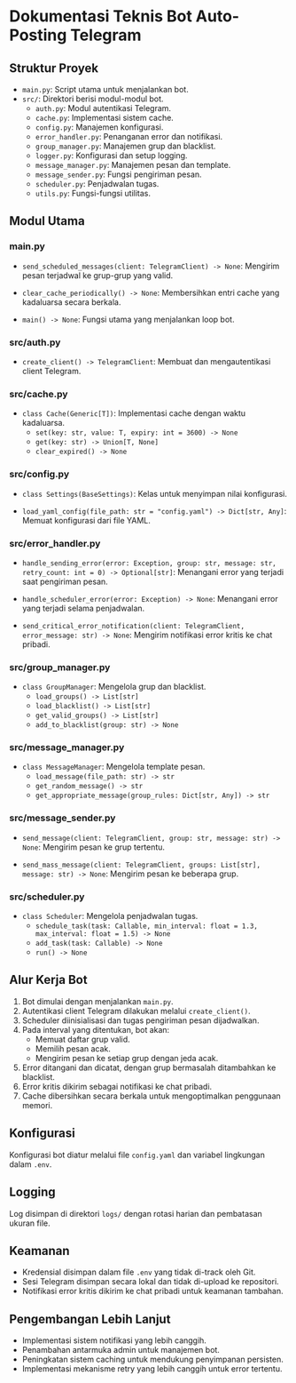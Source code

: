 # Dokumentasi Teknis Bot Auto-Posting Telegram

## Struktur Proyek

- `main.py`: Script utama untuk menjalankan bot.
- `src/`: Direktori berisi modul-modul bot.
  - `auth.py`: Modul autentikasi Telegram.
  - `cache.py`: Implementasi sistem cache.
  - `config.py`: Manajemen konfigurasi.
  - `error_handler.py`: Penanganan error dan notifikasi.
  - `group_manager.py`: Manajemen grup dan blacklist.
  - `logger.py`: Konfigurasi dan setup logging.
  - `message_manager.py`: Manajemen pesan dan template.
  - `message_sender.py`: Fungsi pengiriman pesan.
  - `scheduler.py`: Penjadwalan tugas.
  - `utils.py`: Fungsi-fungsi utilitas.

## Modul Utama

### main.py

- `send_scheduled_messages(client: TelegramClient) -> None`:
  Mengirim pesan terjadwal ke grup-grup yang valid.

- `clear_cache_periodically() -> None`:
  Membersihkan entri cache yang kadaluarsa secara berkala.

- `main() -> None`:
  Fungsi utama yang menjalankan loop bot.

### src/auth.py

- `create_client() -> TelegramClient`:
  Membuat dan mengautentikasi client Telegram.

### src/cache.py

- `class Cache(Generic[T])`:
  Implementasi cache dengan waktu kadaluarsa.
  - `set(key: str, value: T, expiry: int = 3600) -> None`
  - `get(key: str) -> Union[T, None]`
  - `clear_expired() -> None`

### src/config.py

- `class Settings(BaseSettings)`:
  Kelas untuk menyimpan nilai konfigurasi.

- `load_yaml_config(file_path: str = "config.yaml") -> Dict[str, Any]`:
  Memuat konfigurasi dari file YAML.

### src/error_handler.py

- `handle_sending_error(error: Exception, group: str, message: str, retry_count: int = 0) -> Optional[str]`:
  Menangani error yang terjadi saat pengiriman pesan.

- `handle_scheduler_error(error: Exception) -> None`:
  Menangani error yang terjadi selama penjadwalan.

- `send_critical_error_notification(client: TelegramClient, error_message: str) -> None`:
  Mengirim notifikasi error kritis ke chat pribadi.

### src/group_manager.py

- `class GroupManager`:
  Mengelola grup dan blacklist.
  - `load_groups() -> List[str]`
  - `load_blacklist() -> List[str]`
  - `get_valid_groups() -> List[str]`
  - `add_to_blacklist(group: str) -> None`

### src/message_manager.py

- `class MessageManager`:
  Mengelola template pesan.
  - `load_message(file_path: str) -> str`
  - `get_random_message() -> str`
  - `get_appropriate_message(group_rules: Dict[str, Any]) -> str`

### src/message_sender.py

- `send_message(client: TelegramClient, group: str, message: str) -> None`:
  Mengirim pesan ke grup tertentu.

- `send_mass_message(client: TelegramClient, groups: List[str], message: str) -> None`:
  Mengirim pesan ke beberapa grup.

### src/scheduler.py

- `class Scheduler`:
  Mengelola penjadwalan tugas.
  - `schedule_task(task: Callable, min_interval: float = 1.3, max_interval: float = 1.5) -> None`
  - `add_task(task: Callable) -> None`
  - `run() -> None`

## Alur Kerja Bot

1. Bot dimulai dengan menjalankan `main.py`.
2. Autentikasi client Telegram dilakukan melalui `create_client()`.
3. Scheduler diinisialisasi dan tugas pengiriman pesan dijadwalkan.
4. Pada interval yang ditentukan, bot akan:
   - Memuat daftar grup valid.
   - Memilih pesan acak.
   - Mengirim pesan ke setiap grup dengan jeda acak.
5. Error ditangani dan dicatat, dengan grup bermasalah ditambahkan ke blacklist.
6. Error kritis dikirim sebagai notifikasi ke chat pribadi.
7. Cache dibersihkan secara berkala untuk mengoptimalkan penggunaan memori.

## Konfigurasi

Konfigurasi bot diatur melalui file `config.yaml` dan variabel lingkungan dalam `.env`.

## Logging

Log disimpan di direktori `logs/` dengan rotasi harian dan pembatasan ukuran file.

## Keamanan

- Kredensial disimpan dalam file `.env` yang tidak di-track oleh Git.
- Sesi Telegram disimpan secara lokal dan tidak di-upload ke repositori.
- Notifikasi error kritis dikirim ke chat pribadi untuk keamanan tambahan.

## Pengembangan Lebih Lanjut

- Implementasi sistem notifikasi yang lebih canggih.
- Penambahan antarmuka admin untuk manajemen bot.
- Peningkatan sistem caching untuk mendukung penyimpanan persisten.
- Implementasi mekanisme retry yang lebih canggih untuk error tertentu.
